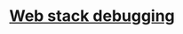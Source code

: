 # [Web stack debugging](https://github.com/MujorB/alx-system_engineering-devops/blob/main/0x0D-web_stack_debugging_0/concept/webstackDebugging.md)